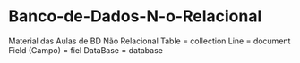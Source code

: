 # Banco-de-Dados-N-o-Relacional
Material das Aulas de BD Não Relacional
Table = collection
Line = document
Field (Campo) = fiel
DataBase = database
